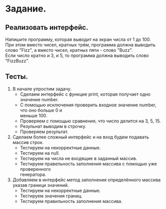# Задание.
## Реализовать интерфейс.
Напишите программу, которая выводит на экран числа от 1 до 100.  
При этом вместо чисел, кратных трём, программа должна выводить  
слово "Fizz", а вместо чисел, кратных пяти - слово "Buzz".  
Если число кратно и 3, и 5, то программа должна выводить слово "FizzBuzz".

## Тесты.
1. В начале упростим задачу.
    * Сделаем интерфейс с функцие print, которая получает одно значение number.
    * С помощью исключения проверить входное значение number, что оно больше 0 и  
    меньше 100.
    * Проверяем с помощью сравнения, что число делится на 3, 5, 15.
    * Резульнат выводим в строчку.
    * Проверяем результат.
2. Сделаем более сложный интерфейс и на вход будем подавать массив строк.
    * Тестируем на некорректные данные.
    * Тестируем на null.
    * Тестируем на числа не входящие в заданный массив.
    * Тестируем правельность заполнения массива с помощью уже проверенного  
    генератора.
3. Добавляем в интерфейс метод заполнения определённого массива  
    указав граници значений.
    * Тестируем на некорректные данные.
    * Тестируем значения границ.
    * Тестируем правильность заполнения массива.
